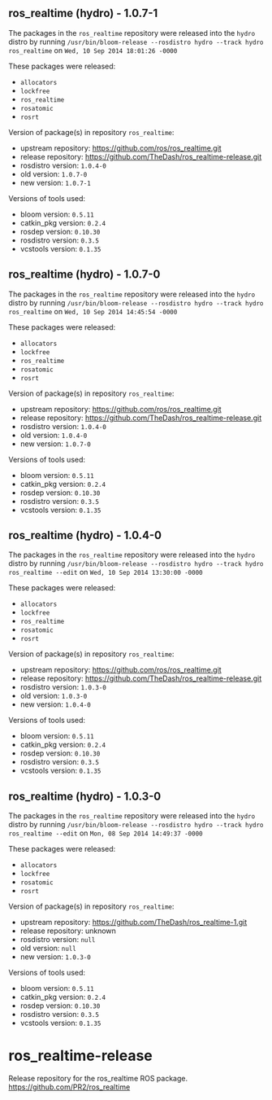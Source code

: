 ## ros_realtime (hydro) - 1.0.7-1

The packages in the `ros_realtime` repository were released into the `hydro` distro by running `/usr/bin/bloom-release --rosdistro hydro --track hydro ros_realtime` on `Wed, 10 Sep 2014 18:01:26 -0000`

These packages were released:
- `allocators`
- `lockfree`
- `ros_realtime`
- `rosatomic`
- `rosrt`

Version of package(s) in repository `ros_realtime`:
- upstream repository: https://github.com/ros/ros_realtime.git
- release repository: https://github.com/TheDash/ros_realtime-release.git
- rosdistro version: `1.0.4-0`
- old version: `1.0.7-0`
- new version: `1.0.7-1`

Versions of tools used:
- bloom version: `0.5.11`
- catkin_pkg version: `0.2.4`
- rosdep version: `0.10.30`
- rosdistro version: `0.3.5`
- vcstools version: `0.1.35`


## ros_realtime (hydro) - 1.0.7-0

The packages in the `ros_realtime` repository were released into the `hydro` distro by running `/usr/bin/bloom-release --rosdistro hydro --track hydro ros_realtime` on `Wed, 10 Sep 2014 14:45:54 -0000`

These packages were released:
- `allocators`
- `lockfree`
- `ros_realtime`
- `rosatomic`
- `rosrt`

Version of package(s) in repository `ros_realtime`:
- upstream repository: https://github.com/ros/ros_realtime.git
- release repository: https://github.com/TheDash/ros_realtime-release.git
- rosdistro version: `1.0.4-0`
- old version: `1.0.4-0`
- new version: `1.0.7-0`

Versions of tools used:
- bloom version: `0.5.11`
- catkin_pkg version: `0.2.4`
- rosdep version: `0.10.30`
- rosdistro version: `0.3.5`
- vcstools version: `0.1.35`


## ros_realtime (hydro) - 1.0.4-0

The packages in the `ros_realtime` repository were released into the `hydro` distro by running `/usr/bin/bloom-release --rosdistro hydro --track hydro ros_realtime --edit` on `Wed, 10 Sep 2014 13:30:00 -0000`

These packages were released:
- `allocators`
- `lockfree`
- `ros_realtime`
- `rosatomic`
- `rosrt`

Version of package(s) in repository `ros_realtime`:
- upstream repository: https://github.com/ros/ros_realtime.git
- release repository: https://github.com/TheDash/ros_realtime-release.git
- rosdistro version: `1.0.3-0`
- old version: `1.0.3-0`
- new version: `1.0.4-0`

Versions of tools used:
- bloom version: `0.5.11`
- catkin_pkg version: `0.2.4`
- rosdep version: `0.10.30`
- rosdistro version: `0.3.5`
- vcstools version: `0.1.35`


## ros_realtime (hydro) - 1.0.3-0

The packages in the `ros_realtime` repository were released into the `hydro` distro by running `/usr/bin/bloom-release --rosdistro hydro --track hydro ros_realtime --edit` on `Mon, 08 Sep 2014 14:49:37 -0000`

These packages were released:
- `allocators`
- `lockfree`
- `rosatomic`
- `rosrt`

Version of package(s) in repository `ros_realtime`:
- upstream repository: https://github.com/TheDash/ros_realtime-1.git
- release repository: unknown
- rosdistro version: `null`
- old version: `null`
- new version: `1.0.3-0`

Versions of tools used:
- bloom version: `0.5.11`
- catkin_pkg version: `0.2.4`
- rosdep version: `0.10.30`
- rosdistro version: `0.3.5`
- vcstools version: `0.1.35`


ros_realtime-release
====================

Release repository for the ros_realtime ROS package. https://github.com/PR2/ros_realtime

